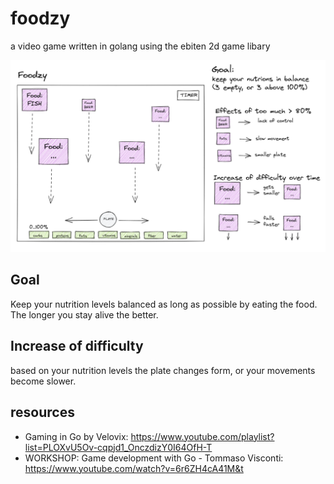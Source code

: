 foodzy
======

a video game written in golang using the ebiten 2d game libary

![Game overview](/docs/foodzy.png)

Goal
----

Keep your nutrition levels balanced as long as possible by eating the food. The longer
you stay alive the better.

Increase of difficulty
----------------------

based on your nutrition levels the plate changes form, or your movements become slower.


resources
----------

- Gaming in Go by Velovix: https://www.youtube.com/playlist?list=PLOXvU5Ov-cqpjd1_OnczdizY0I64OfH-T
- WORKSHOP: Game development with Go - Tommaso Visconti: https://www.youtube.com/watch?v=6r6ZH4cA41M&t
